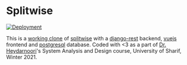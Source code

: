 # Splitwise

[![Deployment](https://github.com/VahidZee/splitwise/actions/workflows/deploy.yml/badge.svg?branch=main)](https://github.com/VahidZee/splitwise/actions/workflows/deploy.yml)

This is a [working clone]() of [splitwise](www.splitwise.com) with a [django-rest](https://www.django-rest-framework.org/) backend, [vuejs](https://vuejs.org/) frontend and [postgresql](https://www.postgresql.org/) database. Coded with <3 as a part of [Dr. Heydarnoori](http://sharif.edu/~heydarnoori/)'s System Analysis and Design course, University of Sharif, Winter 2021.
